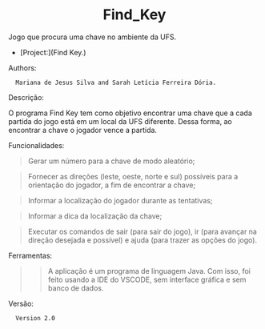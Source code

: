 <h1 align="center" style="serif"> Find_Key</h1>
Jogo que procura uma chave no ambiente da UFS.

* [Project:](Find Key.)


Authors: 

      Mariana de Jesus Silva and Sarah Letícia Ferreira Dória.

Descrição:

   O programa Find Key tem como objetivo encontrar uma chave que a cada 
partida do jogo está em um local da UFS diferente. Dessa forma, ao encontrar
a chave o jogador vence a partida.


Funcionalidades:
   > Gerar um número para a chave de modo aleatório;

   > Fornecer as direções (leste, oeste, norte e sul) possíveis 
   para a orientação do jogador, a fim de encontrar a chave;

   > Informar a localização do jogador durante as tentativas;
   
   > Informar a dica da localização da chave;

   > Executar os comandos de sair (para sair do jogo), ir <direcao> 
   (para avançar na direção desejada e possível) e ajuda (para trazer as opções do jogo).


Ferramentas:
      
>> A aplicação é um programa de linguagem Java. Com isso, foi feito usando 
a IDE do VSCODE, sem interface gráfica e sem banco de dados.


Versão:

      Version 2.0
